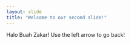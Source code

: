 ```yaml
---
layout: slide
title: "Welcome to our second slide!"
---
```

Halo Buah Zakar!
Use the left arrow to go back!